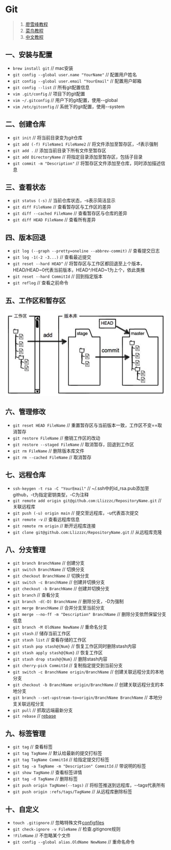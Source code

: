 # Git
>1. [廖雪峰教程](https://www.liaoxuefeng.com/wiki/896043488029600/896067008724000 "git")
>2. [菜鸟教程](https://www.runoob.com/git/git-tutorial.html "git")
>3. [中文教程](http://gitbook.liuhui998.com/index.html "git")

## 一、安装与配置
+ `brew install git`	// mac安装
+ `git config --global user.name "YourName"`	// 配置用户姓名
+ `git config --global user.email "YourEmail"`	// 配置用户邮箱
+ `git config --list`	// 所有git配置信息
+ `vim .git/config`	// 项目下的git配置
+ `vim ~/.gitconfig`	// 用户下的git配置，使用--global
+ `vim /etc/gitconfig`	// 系统下的git配置，使用--system

## 二、创建仓库
+ `git init`	// 将当前目录变为git仓库
+ `git add (-f) FileName1 FileName2`	// 将文件添加至暂存区，-f表示强制
+ `git add .`	// 添加当前目录下所有文件至暂存区
+ `git add DirectoryName`	// 将指定目录添加至暂存区，包括子目录
+ `git commit -m "Description"`	// 将暂存区文件添加至仓库，同时添加描述信息

## 三、查看状态
+ `git status (-s)`	// 当前仓库状态，-s表示简洁显示
+ `git diff FileName`	// 查看暂存区与工作区的差异
+ `git diff --cached FileName`	// 查看暂存区与仓库的差异
+ `git diff HEAD FileName`	// 查看所有差异

## 四、版本回退
+ `git log (--graph --pretty=oneline --abbrev-commit)`	// 查看提交日志
+ `git log -1(-2 -3...)`	// 查看最近提交
+ `git reset --hard HEAD^`	// 将暂存区与工作区都回退至上个版本，HEAD/HEAD\~0代表当前版本，HEAD^/HEAD\~1为上个，依此类推
+ `git reset --hard CommitId`	// 回到指定版本
+ `git reflog`	// 查看之前命令

## 五、工作区和暂存区
![Working Directory and Repository](./img/01.png)

## 六、管理修改
+ `git reset HEAD FileName`	// 重置暂存区与当前版本一致，工作区不变==取消暂存
+ `git restore FileName`	// 撤销工作区的改动
+ `git restore --staged FileName`	// 取消暂存，回退到工作区
+ `git rm FileName`	// 删除版本库文件
+ `git rm --cached FileName`	// 取消暂存

## 七、远程仓库
+ `ssh-keygen -t rsa -C "YourEmail"`	// ~/.ssh中的id_rsa.pub添加至github，-t为指定密钥类型，-C为注释
+ `git remote add origin git@github.com:Llizzzc/RepositoryName.git`	// 关联远程库
+ `git push (-u) origin main`	// 提交至远程库，-u代表首次提交
+ `git remote -v`	// 查看远程库信息
+ `git remote rm origin`	// 断开远程库连接
+ `git clone git@github.com:Llizzzc/RepositoryName.git`	// 从远程库克隆

## 八、分支管理
+ `git branch BranchName`	// 创建分支
+ `git switch BranchName`	// 切换分支 
+ `git checkout BranchName`	// 切换分支
+ `git switch -c BranchName`	// 创建并切换分支
+ `git checkout -b BranchName`	// 创建并切换分支
+ `git branch`	// 查看分支
+ `git branch -d(-D) BranchName`	// 删除分支，-D为强制
+ `git merge BranchName`	// 合并分支至当前分支
+ `git merge --no-ff -m "Description" BranchName`	// 删除分支依然保留分支信息
+ `git branch -M OldName NewName`	// 重命名分支
+ `git stash`	// 储存当前工作区
+ `git stash list`	// 查看存储的工作区
+ `git stash pop stash@{Num}`	// 恢复工作区同时删除stash内容
+ `git stash apply stash@{Num}`	// 恢复工作区
+ `git stash drop stash@{Num}`	// 删除stash内容
+ `git cherry-pick CommitId`	// 复制指定提交到当前分支
+ `git switch -c BranchName origin/BranchName`	// 创建关联远程分支的本地分支
+ `git checkout -b BranchName origin/BranchName`	// 创建关联远程分支的本地分支
+ `git branch --set-upstream-to=origin/BranchName BranchName`	// 本地分支关联远程分支
+ `git pull`	// 抓取远端最新分支
+ `git rebase`	// [rebase](http://gitbook.liuhui998.com/4_2.html "rebase")

## 九、标签管理
+ `git tag`	// 查看标签
+ `git tag TagName` // 默认给最新的提交打标签
+ `git tag TagName CommitId` // 给指定提交打标签
+ `git tag -a TagName -m "Description" CommitId`	// 带说明的标签
+ `git show TagName`	// 查看标签详情
+ `git tag -d TagName`	// 删除标签
+ `git push origin TagName(--tags)`	// 将标签推送到远程库，--tags代表所有
+ `git push origin :refs/tags/TagName`	// 从远程库删除标签

## 十、自定义
+ `touch .gitignore`	// 忽略特殊文件[configfiles](https://github.com/github/gitignore "configfiles")
+ `git check-ignore -v FileName`	// 检查.gitignore规则
+ `!FileName`	// 不忽略某个文件
+ `git config --global alias.OldName NewName`	// 重命名命令